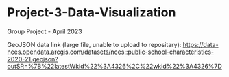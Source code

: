 # Project-3-Data-Visualization
Group Project - April 2023

GeoJSON data link (large file, unable to upload to repositary):
https://data-nces.opendata.arcgis.com/datasets/nces::public-school-characteristics-2020-21.geojson?outSR=%7B%22latestWkid%22%3A4326%2C%22wkid%22%3A4326%7D
